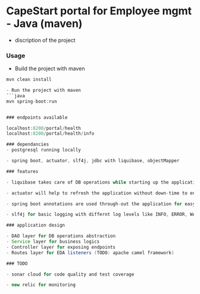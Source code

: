 # CapeStart portal for Employee mgmt  - Java (maven)
- discription of the project

### Usage
- Build the project with maven 
```java
mvn clean install

- Run the project with maven 
```java
mvn spring-boot:run


### endpoints available

localhost:8200/portal/health
localhost:8200/portal/health/info

### dependancies
- postgresql running locally

- spring boot, actuator, slf4j, jdbc with liquibase, objectMapper

### features

- liquibase takes care of DB operations while starting up the application.

- actuator will help to refresh the application without down-time to enable/disable features. 

- spring boot annotations are used through-out the application for easy configurations.

- slf4j for basic logging with differnt log levels like INFO, ERROR, WARN, etc.

### application design

- DAO layer for DB operations abstraction
- Service layer for business logics
- Controller layer for exposing endpoints
- Routes layer for EDA listeners (TODO: apache camel framework) 

### TODO

- sonar cloud for code quality and test coverage

- new relic for monitoring